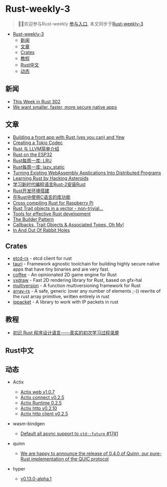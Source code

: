 # Rust-weekly-3

> 🎉🎉欢迎参与Rust-weekly [参与入口](https://github.com/rustlang-cn/rustlang-cn/blob/master/docs/weekly/Rust-weekly-next.md), 本文同步于[Rust-weekly-3](https://rustlang-cn.org/weekly/dir/Rust-weekly-3.html)

- [Rust-weekly-3](#rust-weekly-3)
  - [新闻](#%e6%96%b0%e9%97%bb)
  - [文章](#%e6%96%87%e7%ab%a0)
  - [Crates](#crates)
  - [教程](#教程)
  - [Rust中文](#rust中文)
  - [动态](#动态)

## 新闻

- [This Week in Rust 302](https://this-week-in-rust.org/blog/2019/09/03/this-week-in-rust-302/)
- [We want smaller, faster, more secure native apps](https://medium.com/tauri-apps/we-want-smaller-faster-more-secure-native-apps-77222f590c64?source=rss------rust-5)

## 文章

- [Building a front app with Rust (yes you can) and Yew](https://medium.com/@terry.raimondo/building-a-front-app-with-rust-yes-you-can-and-yew-11e7835d768f?source=rss------rust-5)
- [Creating a Tokio Codec](https://dev.to/jtenner/creating-a-tokio-codec-1f0l)
- [Rust 与 LLVM简单介绍](https://juejin.im/post/5d6f2f2e6fb9a06b244339d4)
- [Rust on the ESP32](https://mabez.dev/blog/posts/esp32-rust/)
- [Rust每周一库: LRU](https://colobu.com/2019/09/06/rust-lib-per-week-lru-rs/?utm_source=tuicool&utm_medium=referral)
- [Rust每周一库: lazy_static](https://colobu.com/2019/09/08/rust-lib-per-week-lazy-static/?utm_source=tuicool&utm_medium=referral)
- [Turning Existing WebAssembly Applications Into Distributed Programs](https://medium.com/perlin-network/turning-existing-webassembly-applications-into-distributed-programs-33b817462aa6?source=rss------rust-5)
- [Learning Rust by Hacking Asteroids](https://medium.com/@JoeKreydt/learning-rust-by-hacking-asteroids-a4b14cdf812a?source=rss------rust-5)
- [学习新时代编程语言Rust-2安装Rust](https://blog.csdn.net/tianlangstudio/article/details/100622702)
- [Rust开发环境搭建](https://www.cnblogs.com/isaboy/p/rust_language_prog.html)
- [在Rust中使用C语言的库功能](https://www.cnblogs.com/aguncn/p/11481272.html)
- [Cross compiling Rust for Raspberry Pi](https://dev.to/h_ajsf/cross-compiling-rust-for-raspberry-pi-4iai)
- [Rust Trait objects in a vector - non-trivial...](https://dev.to/magnusstrale/rust-trait-objects-in-a-vector-non-trivial-4co5)
- [Tools for effective Rust development](https://dev.to/msfjarvis/tools-for-effective-rust-development-3mb4)
- [The Builder Pattern](https://dev.to/deciduously/the-builder-pattern-249l)
- [Callbacks, Trait Objects & Associated Types, Oh My!](https://dev.to/deciduously/callbacks-trait-objects-and-associated-types-oh-my-2o2i)
- [In And Out Of Rabbit Holes](https://dev.to/deciduously/in-and-out-of-rabbit-holes-5717)

## Crates

- [etcd-rs](https://github.com/ccc13/etcd-rs) - etcd client for rust
- [tauri](https://github.com/tauri-apps/tauri) - Framework agnostic toolchain for building highly secure native apps that have tiny binaries and are very fast.
- [coffee](https://github.com/hecrj/coffee) - An opinionated 2D game engine for Rust
- [vxdraw](https://github.com/Omen-of-Aecio/vxdraw) - Fast 2D rendering library for Rust, based on gfx-hal
- [multiversion](https://github.com/calebzulawski/multiversion) - A function multiversioning framework for Rust
- [array-rs](https://github.com/charliethomson/array-rs) - A safe, generic (over any number of elements ;-)) rewrite of the rust array primitive, written entirely in rust
- [ippacket](https://github.com/hankbao/ippacket) - A library to work with IP packets in rust

## 教程

- [初识 Rust 程序设计语言——真实的初次学习过程录屏](https://www.bilibili.com/video/av66872895)

## Rust中文

## 动态

- Actix
  - [Actix web v1.0.7](https://github.com/actix/actix-web/releases/tag/web-v1.0.7)
  - [Actix connect v0.2.5](https://github.com/actix/actix-net/releases/tag/connect-v0.2.5)
  - [Actix Runtime 0.2.5](https://github.com/actix/actix-net/releases/tag/rt-0.2.5)
  - [Actix http v0.2.10](https://github.com/actix/actix-web/releases/tag/http-v0.2.10)
  - [Actix http client v0.2.5](https://github.com/actix/actix-web/releases/tag/awc-v0.2.5)

- wasm-bindgen
  - [Default all async support to `std::future` #1741](https://github.com/rustwasm/wasm-bindgen/pull/1741)

- quinn
  - [We are happy to announce the release of 0.4.0 of Quinn, our pure-Rust implementation of the QUIC protocol](https://github.com/djc/quinn/releases/tag/0.4.0)

- hyper
  - [v0.13.0-alpha.1](https://github.com/hyperium/hyper/releases/tag/v0.13.0-alpha.1)
